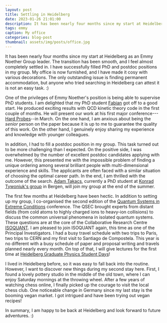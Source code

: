 ```yaml
---
layout: post
title: Settling in Heidelberg
date: 2023-01-26 21:01:00
description: It has been nearly four months since my start at Heidelberg as an Emmy Noether Group leader.
tags: emmy
caption: My office
categories: blog-post
thumbnail: assets/img/posts/office.jpg
---
```



It has been nearly four months since my start at Heidelberg as an Emmy Noether Group leader. 
The transition has been smooth, and I feel almost completely settled in. I have successfully filled PhD and postdoc positions in my group.
My office is now furnished, and I have made it cosy with various decorations. The only outstanding issue is finding permanent accommodation, but anyone who tried searching in Heidelberg can attest it is not an easy task. :)

One of the privileges of Emmy Noether's position is being able to supervise PhD students. I am delighted that my PhD student [Fabian](/people) got off to a good start. He produced exciting results with QCD kinetic theory code in the first couple of months. He will present our work at his first major conference---[Hard Probes](https://wwuindico.uni-muenster.de/event/1409/)--in March. On the one hand, I am anxious about being the _senior_ person on the paper because it is up to me to guarantee the quality of this work. On the other hand, I genuinely enjoy sharing my experience and knowledge with younger colleagues.

In addition, I had to fill a postdoc position in my group. This task turned out to be more challenging than I expected.
On the positive side, I was overwhelmed by the number of excellent postdoc candidates applying with me. However, this presented me with the impossible problem of finding a unique ordering among several brilliant people with multi-dimensional experience and skills. The applicants are often faced with a similar situation of choosing the optimal career path.
In the end,  I am thrilled with the outcome of the search. [Adam Takacs](https://www.uib.no/en/persons/Adam.Takacs), currently a PhD student at [Konrad Tywoniuk's group](https://thermaljets.w.uib.no/team/) in Bergen, will join my group at the end of the summer.

The first few months at Heidelberg have been hectic. In addition to setting up my group, I co-organised the second edition of the [Quantum Systems in Extreme Conditions](https://indico.physi.uni-heidelberg.de/event/504/) conference. The QSEC brought experts from distant fields (from cold atoms to highly charged ions to heavy-ion collisions) to discuss the common universal phenomena in isolated quantum systems. These questions are at the core of the Collaborative Research Centre [ISOQUANT](https://www.isoquant-heidelberg.de).
I am pleased to join ISOQUANT again, this time as one of the Principal Investigators. I had a busy travel schedule with two trips to Paris, two trips to CERN and my first visit to Santiago de Compostela. This year is no different with a busy schedule of paper and proposal writing and travels planned nearly every month. On top of that, I will give lectures for the first time at [Heidelberg Graduate Physics Student Days](https://www.physik.uni-heidelberg.de/graddays/20231)!

I lived in Heidelberg before, so it was easy to fall back into the routine. However, I want to discover new things during my second stay here. First, I found a lovely pottery studio in the middle of the old town, where I can enjoy Saturday mornings at the throwing wheel. After a few years of watching chess online, I finally picked up the courage to visit the local chess club. One noticeable change in Germany since my last stay is the booming vegan market. I got intrigued and have been trying out vegan recipes!

In summary, I am happy to be back at Heidelberg and look forward to future adventures. :)



